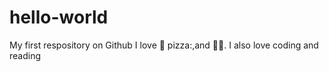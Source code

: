 # hello-world
My first respository on Github
I love :tea: pizza:,and :singer:.
I also love coding and reading
